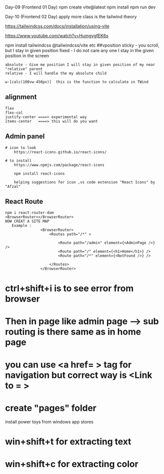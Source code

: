 Day-09 (Frontend 01 Day)
npm create vite@latest
    npm install
    npm run dev

Day-10 (Frontend 02 Day)
 apply more class is the tailwind theory <div className='test bod texcol'>
 https://tailwindcss.com/docs/installation/using-vite 

 https://www.youtube.com/watch?v=HumgygfEK6s

 npm install tailwindcss @tailwindcss/vite
 etc
##vposition
    sticky - you scroll, but I stay in given position
    fixed   - I do not care any one I stay in the given position in the screen

    absolute - Give me position I will stay in given position of my near "relative" parent
    relative - I will handle the my absolute child

    w-[calc(100vw-450px)]  this is the function to calculate in TWind

## alignment
    flex 
    flex-col
    justify-center ====> experimental way
    items-center   ====> this will do you want 
## Admin panel
    # icon to look
        https://react-icons.github.io/react-icons/
    
    # to install
        https://www.npmjs.com/package/react-icons

        npm install react-icons

        helping suggestions for icon ,vs code extension "React Icons" by "Afzal"
## React Route
    npm i react-router-dom
    <BrowserRouter></BrowserRouter>
    NOW CREAT A SITE MAP
       Example :
                    <BrowserRouter>
                        <Routes path="/*" >
                        
                            <Route path="/admin" element={<AdminPage />} />
                            <Route path="/" element={<h1>Home</h1>} />
                            <Route path="/*" element={<NotFound />} />

                        </Routes>
                    </BrowserRouter>
#  ctrl+shift+i is to see error from browser
#  Then in page like admin page --> sub routing is there same as in home page

# you can use <a href= > tag for navigation but correct way is <Link to = >
# create "pages" folder 


install power toys from windows app stores 
# win+shift+t  for extracting text
# win+shift+c  for extracting color


